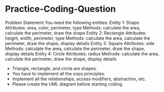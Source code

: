 # Practice-Coding-Question
Problem Statement
You need the following entities:
Entity 1: Shape
Attributes: area, color, perimeter, type
Methods: calculate the area, calculate the perimeter, draw the shape
Entity 2: Rectangle
Attributes: height, width, perimeter, type
Methods: calculate the area, calculate the perimeter, draw the shape, display details
Entity 3: Square
Attributes: side
Methods: calculate the area, calculate the perimeter, draw the shape, display details
Entity 4: Circle
Attributes: radius
Methods: calculate the area, calculate the perimeter, draw the shape, display details
- Triangle, rectangle, and circle are shapes.
- You have to implement all the oops principles.
- Implement all the relationships, access modifiers, abstraction, etc.
- Please create the UML diagram before starting coding.

